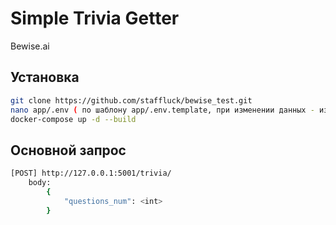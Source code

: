 # Simple Trivia Getter

Bewise.ai

## Установка

```sh
git clone https://github.com/staffluck/bewise_test.git
nano app/.env ( по шаблону app/.env.template, при изменении данных - изменить docker-compose.yaml )
docker-compose up -d --build
```

## Основной запрос
```sh
[POST] http://127.0.0.1:5001/trivia/
    body:
        {
            "questions_num": <int>
        }
```

